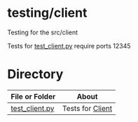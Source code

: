 # testing/client

Testing for the src/client

Tests for [test_client.py](./test_client.py) require ports 12345

# Directory
|   File or Folder | About |
|   ---            | ---   |
| [test_client.py](./test_client.py) | Tests for [Client](../../src/client/client.py) |